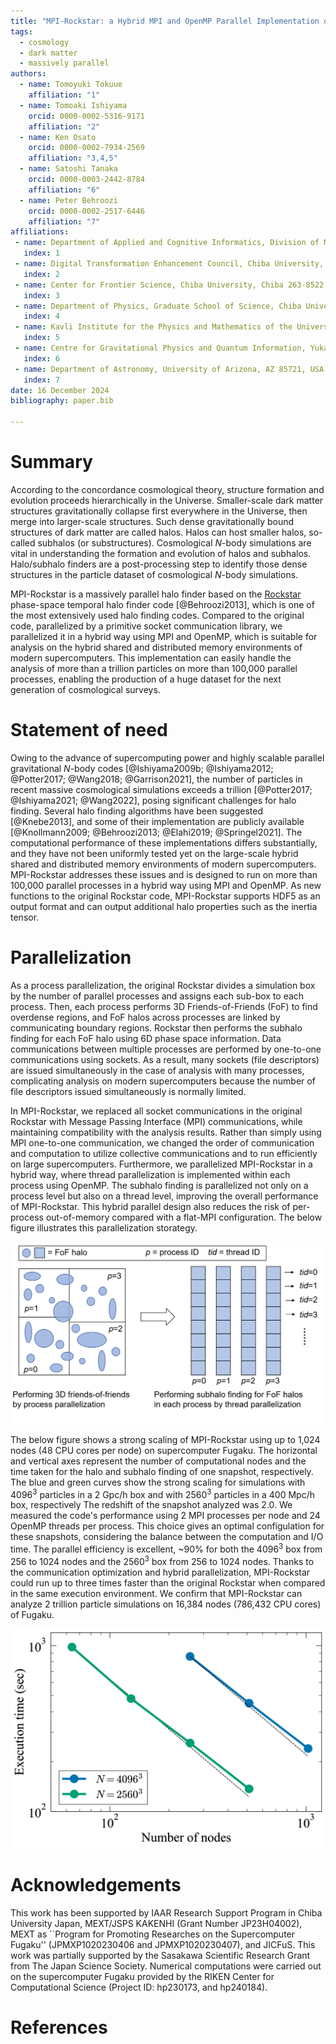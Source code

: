 ```yaml
---
title: "MPI-Rockstar: a Hybrid MPI and OpenMP Parallel Implementation of the Rockstar Halo finder"
tags:
  - cosmology
  - dark matter
  - massively parallel
authors:
  - name: Tomoyuki Tokuue 
    affiliation: "1"
  - name: Tomoaki Ishiyama
    orcid: 0000-0002-5316-9171
    affiliation: "2"
  - name: Ken Osato
    orcid: 0000-0002-7934-2569
    affiliation: "3,4,5"
  - name: Satoshi Tanaka
    orcid: 0000-0003-2442-8784
    affiliation: "6"
  - name: Peter Behroozi
    orcid: 0000-0002-2517-6446
    affiliation: "7"
affiliations:
 - name: Department of Applied and Cognitive Informatics, Division of Mathematics and Informatics, Graduate School of Science and Engineering, Chiba University, Chiba 263-8522, Japan
   index: 1
 - name: Digital Transformation Enhancement Council, Chiba University, Chiba 263-8522, Japan
   index: 2
 - name: Center for Frontier Science, Chiba University, Chiba 263-8522, Japan
   index: 3
 - name: Department of Physics, Graduate School of Science, Chiba University, Chiba 263-8522, Japan
   index: 4
 - name: Kavli Institute for the Physics and Mathematics of the Universe (WPI), The University of Tokyo, Kashiwa, Chiba 277-8583, Japan
   index: 5
 - name: Centre for Gravitational Physics and Quantum Information, Yukawa Institute for Theoretical Physics, Kyoto University, Kyoto 606-8502, Japan
   index: 6
 - name: Department of Astronomy, University of Arizona, AZ 85721, USA
   index: 7
date: 16 December 2024
bibliography: paper.bib

---
```


# Summary

According to the concordance cosmological theory, structure
formation and evolution proceeds hierarchically in the Universe.
Smaller-scale dark matter structures gravitationally collapse first
everywhere in the Universe, then merge into larger-scale structures.
Such dense gravitationally bound structures of dark matter are called
halos.  Halos can host smaller halos, so-called subhalos (or
substructures).  Cosmological $N$-body simulations are vital in
understanding the formation and evolution of halos and subhalos.
Halo/subhalo finders are a post-processing step to identify those dense
structures in the particle dataset of cosmological $N$-body
simulations.

MPI-Rockstar is a massively parallel halo finder
based on the [Rockstar](https://bitbucket.org/gfcstanford/rockstar/)
phase-space temporal halo finder code [@Behroozi2013], which is one of
the most extensively used halo finding codes.  Compared to the
original code, parallelized by a primitive socket communication
library, we parallelized it in a hybrid way using MPI and OpenMP,
which is suitable for analysis on the hybrid shared and distributed memory
environments of modern supercomputers.  This implementation can easily
handle the analysis of more than a trillion particles on more than
100,000 parallel processes, enabling the production of a huge dataset
for the next generation of cosmological surveys.


# Statement of need 

Owing to the advance of supercomputing power and highly scalable
parallel gravitational $N$-body codes [@Ishiyama2009b; @Ishiyama2012;
@Potter2017; @Wang2018; @Garrison2021], the number of particles in
recent massive cosmological simulations exceeds a trillion
[@Potter2017; @Ishiyama2021; @Wang2022], posing significant challenges
for halo finding.  Several halo finding algorithms have been
suggested [@Knebe2013], and some of their implementation are publicly
available [@Knollmann2009; @Behroozi2013; @Elahi2019; @Springel2021].
The computational performance of these implementations differs substantially,
and they have not been uniformly tested yet on the large-scale hybrid shared and distributed
memory environments of modern supercomputers.  MPI-Rockstar addresses
these issues and is designed to run on more than 100,000 parallel
processes in a hybrid way using MPI and OpenMP.  As new functions to
the original Rockstar code, MPI-Rockstar supports HDF5 as an output format and can
output additional halo properties such as the inertia tensor.


# Parallelization 

As a process parallelization, the original Rockstar divides a
simulation box by the number of parallel processes and assigns each
sub-box to each process.  Then, each process performs 3D
Friends-of-Friends (FoF) to find overdense regions, and FoF halos
across processes are linked by communicating boundary
regions. Rockstar then performs the subhalo finding for each FoF halo
using 6D phase space information.  Data communications between
multiple processes are performed by one-to-one communications using
sockets.  As a result, many sockets (file descriptors) are issued
simultaneously in the case of analysis with many processes, complicating
analysis on modern supercomputers because the number of file
descriptors issued simultaneously is normally limited. 

In MPI-Rockstar, we replaced all socket communications in the original
Rockstar with Message Passing Interface (MPI) communications, while
maintaining compatibility with the analysis results. Rather than
simply using MPI one-to-one communication, we changed the order of
communication and computation to utilize collective communications and
to run efficiently on large supercomputers. Furthermore, we
parallelized MPI-Rockstar in a hybrid way, where thread
parallelization is implemented within each process using OpenMP.  The
subhalo finding is parallelized not only on a process level but also
on a thread level, improving the overall performance of MPI-Rockstar.
This hybrid parallel design also reduces the risk of per-process
out-of-memory compared with a flat-MPI configuration. 
The below figure illustrates this parallelization storategy. 

![Parallelization storategy](./parallelization.png)

The below figure shows a strong scaling of MPI-Rockstar using up to 1,024
nodes (48 CPU cores per node) on supercomputer Fugaku.  The horizontal
and vertical axes represent the number of computational nodes and the
time taken for the halo and subhalo finding of one snapshot,
respectively.  The blue and green curves show the strong scaling for simulations with
4096<sup>3</sup> particles in a 2 Gpc/h box and with 2560<sup>3</sup>
particles in a 400 Mpc/h box, respectively The redshift of the
snapshot analyzed was 2.0. 
We measured the code's performance using 2 MPI
processes per node and 24 OpenMP threads per process.
This choice gives an optimal configulation for these snapshots,
considering the balance between the computation and I/O time.
The parallel efficiency is excellent, 
~90% for both the 4096<sup>3</sup> box from 256 to 1024 nodes 
and the 2560<sup>3</sup> box from 256 to 1024 nodes.
Thanks to the communication optimization and hybrid parallelization,
MPI-Rockstar could run up to three times faster than the original
Rockstar when compared in the same execution environment.  We confirm
that MPI-Rockstar can analyze 2 trillion particle simulations on
16,384 nodes (786,432 CPU cores) of Fugaku.

![Strong scaling of MPI-Rockstar](./scale.png)


# Acknowledgements 

This work has been supported by IAAR Research Support Program in Chiba
University Japan, MEXT/JSPS KAKENHI (Grant Number JP23H04002), MEXT as
``Program for Promoting Researches on the Supercomputer Fugaku''
(JPMXP1020230406 and JPMXP1020230407), and JICFuS.  This work was
partially supported by the Sasakawa Scientific Research Grant from The
Japan Science Society.  Numerical computations were carried out on the
supercomputer Fugaku provided by the RIKEN Center for Computational
Science (Project ID: hp230173, and hp240184).


# References